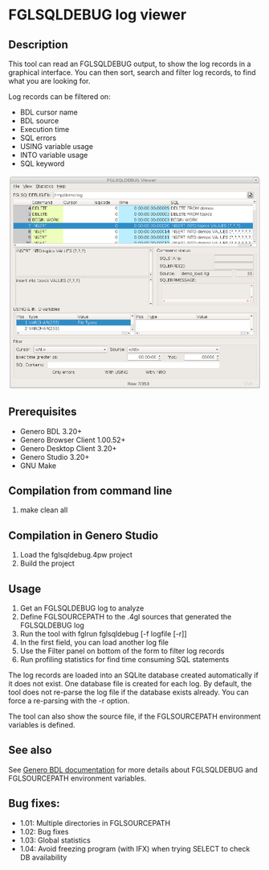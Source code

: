 # FGLSQLDEBUG log viewer

## Description

This tool can read an FGLSQLDEBUG output, to show the log records in a graphical interface.
You can then sort, search and filter log records, to find what you are looking for.

Log records can be filtered on:
* BDL cursor name
* BDL source
* Execution time
* SQL errors
* USING variable usage
* INTO variable usage
* SQL keyword

![FGLSQLDEBUG viewer (GDC)](https://github.com/FourjsGenero/tool_fglsqldebug/raw/master/docs/fglsqldebug-screen-001.png)

## Prerequisites

* Genero BDL 3.20+
* Genero Browser Client 1.00.52+
* Genero Desktop Client 3.20+
* Genero Studio 3.20+
* GNU Make

## Compilation from command line

1. make clean all

## Compilation in Genero Studio

1. Load the fglsqldebug.4pw project
2. Build the project

## Usage

1. Get an FGLSQLDEBUG log to analyze
2. Define FGLSOURCEPATH to the .4gl sources that generated the FGLSQLDEBUG log
3. Run the tool with fglrun fglsqldebug [-f logfile [-r]]
4. In the first field, you can load another log file
5. Use the Filter panel on bottom of the form to filter log records
6. Run profiling statistics for find time consuming SQL statements

The log records are loaded into an SQLite database created automatically if it does not exist.
One database file is created for each log.
By default, the tool does not re-parse the log file if the database exists already.
You can force a re-parsing with the -r option.

The tool can also show the source file, if the FGLSOURCEPATH environment variables is defined.

## See also

See [Genero BDL documentation](http://www.4js.com/download/documentation) for more details about
FGLSQLDEBUG and FGLSOURCEPATH environment variables.


## Bug fixes:

- 1.01: Multiple directories in FGLSOURCEPATH
- 1.02: Bug fixes
- 1.03: Global statistics
- 1.04: Avoid freezing program (with IFX) when trying SELECT to check DB availability
